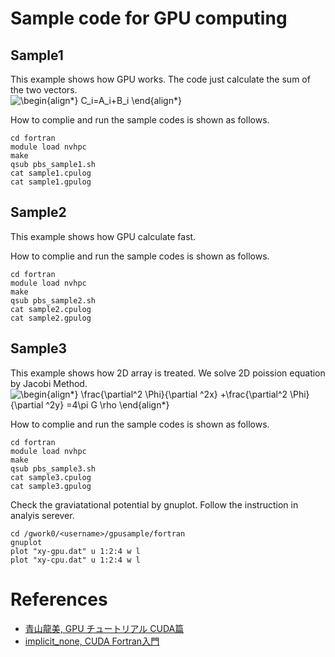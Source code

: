 # Sample code for GPU computing 

## Sample1
This example shows how GPU works.
The code just calculate the sum of the two vectors.  
![\begin{align*}
C_i=A_i+B_i
\end{align*}
](https://render.githubusercontent.com/render/math?math=%5Clarge+%5Cdisplaystyle+%5Cbegin%7Balign%2A%7D%0AC_i%3DA_i%2BB_i%0A%5Cend%7Balign%2A%7D%0A%0A)

How to complie and run the sample codes is shown as follows.

	cd fortran
	module load nvhpc
	make
	qsub pbs_sample1.sh
	cat sample1.cpulog
	cat sample1.gpulog

## Sample2
This example shows how GPU calculate fast.

How to complie and run the sample codes is shown as follows.

	cd fortran
	module load nvhpc
	make
	qsub pbs_sample2.sh
	cat sample2.cpulog
	cat sample2.gpulog
	
## Sample3
This example shows how 2D array is treated. We solve 2D poission equation by Jacobi Method.  
![\begin{align*}
  \frac{\partial^2 \Phi}{\partial ^2x}
+\frac{\partial^2 \Phi}{\partial ^2y}
=4\pi G \rho
\end{align*}
](https://render.githubusercontent.com/render/math?math=%5Cdisplaystyle+%5Cbegin%7Balign%2A%7D%0A++%5Cfrac%7B%5Cpartial%5E2+%5CPhi%7D%7B%5Cpartial+%5E2x%7D%0A%2B%5Cfrac%7B%5Cpartial%5E2+%5CPhi%7D%7B%5Cpartial+%5E2y%7D%0A%3D4%5Cpi+G+%5Crho%0A%5Cend%7Balign%2A%7D%0A)

How to complie and run the sample codes is shown as follows.
	
	cd fortran
	module load nvhpc
	make
	qsub pbs_sample3.sh
	cat sample3.cpulog
	cat sample3.gpulog
	
Check the graviatational potential by gnuplot. Follow the instruction in analyis serever.
	
	cd /gwork0/<username>/gpusample/fortran
	gnuplot
	plot "xy-gpu.dat" u 1:2:4 w l
	plot "xy-cpu.dat" u 1:2:4 w l
	

# References
- [青山龍美, GPU チュートリアル CUDA篇](https://hpc-phys.kek.jp/workshop/workshop181201.html)
- [implicit_none, CUDA Fortran入門](https://qiita.com/implicit_none/items/8229d1931cd236d62ca9)
